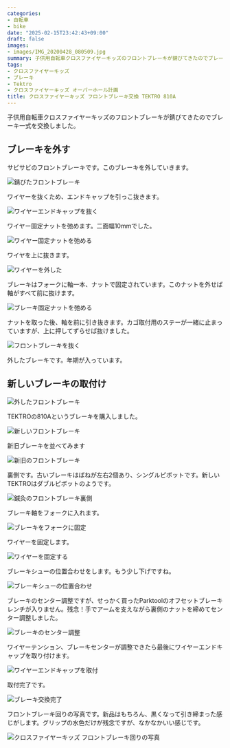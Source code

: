 ```yaml
---
categories:
- 自転車
- bike
date: "2025-02-15T23:42:43+09:00"
draft: false
images: 
- images/IMG_20200428_080509.jpg
summary: 子供用自転車クロスファイヤーキッズのフロントブレーキが錆びてきたのでブレーキ一式を交換しました。
tags:
- クロスファイヤーキッズ
- ブレーキ
- Tektro
- クロスファイヤーキッズ オーバーホール計画
title: クロスファイヤーキッズ フロントブレーキ交換 TEKTRO 810A
---
```


子供用自転車クロスファイヤーキッズのフロントブレーキが錆びてきたのでブレーキ一式を交換しました。

## ブレーキを外す

サビサビのフロントブレーキです。このブレーキを外していきます。

![錆びたフロントブレーキ](./images/IMG_20200428_070238.jpg)

ワイヤーを抜くため、エンドキャップを引っこ抜きます。

![ワイヤーエンドキャップを抜く](./images/IMG_20200428_070701.jpg)

ワイヤー固定ナットを弛めます。二面幅10mmでした。

![ワイヤー固定ナットを弛める](./images/IMG_20200428_070508.jpg)

ワイヤを上に抜きます。

![ワイヤーを外した](./images/IMG_20200428_070816.jpg)

ブレーキはフォークに軸一本、ナットで固定されています。このナットを外せば軸がすべて前に抜けます。

![ブレーキ固定ナットを弛める](./images/IMG_20200428_070441.jpg)

ナットを取った後、軸を前に引き抜きます。カゴ取付用のステーが一緒に止まっていますが、上に押してずらせば抜けました。

![フロントブレーキを抜く](./images/IMG_20200428_071017.jpg)

外したブレーキです。年期が入っています。

## 新しいブレーキの取付け

![外したフロントブレーキ](./images/IMG_20200428_071049.jpg)

TEKTROの810Aというブレーキを購入しました。

![新しいフロントブレーキ](./images/IMG_20200428_070140.jpg)

新旧ブレーキを並べてみます

![新旧のフロントブレーキ](./images/IMG_20200428_071248.jpg)

裏側です。古いブレーキはばねが左右2個あり、シングルピボットです。新しいTEKTROはダブルピボットのようです。

![鍼灸のフロントブレーキ裏側](./images/IMG_20200428_071304.jpg)

ブレーキ軸をフォークに入れます。

![ブレーキをフォークに固定](./images/IMG_20200428_071955.jpg)

ワイヤーを固定します。

![ワイヤーを固定する](./images/IMG_20200428_072209.jpg)

ブレーキシューの位置合わせをします。もう少し下げですね。

![ブレーキシューの位置合わせ](./images/IMG_20200428_072326.jpg)

ブレーキのセンター調整ですが、せっかく買ったParktoolのオフセットブレーキレンチが入りません。残念！手でアームを支えながら裏側のナットを締めてセンター調整しました。

![ブレーキのセンター調整](./images/IMG_20200428_072940.jpg)

ワイヤーテンション、ブレーキセンターが調整できたら最後にワイヤーエンドキャップを取り付けます。

![ワイヤーエンドキャップを取付](./images/IMG_20200428_080440.jpg)

取付完了です。

![ブレーキ交換完了](./images/IMG_20200428_080455.jpg)

フロントブレーキ回りの写真です。新品はもちろん、黒くなって引き締まった感じがします。グリップの水色だけが残念ですが、なかなかいい感じです。

![クロスファイヤーキッズ フロントブレーキ回りの写真](./images/IMG_20200428_080528.jpg)

